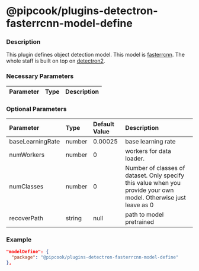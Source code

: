 # @pipcook/plugins-detectron-fasterrcnn-model-define

### Description

This plugin defines object detection model. This model is [fasterrcnn](https://arxiv.org/abs/1506.01497). The whole staff is built on top on [detectron2](https://github.com/facebookresearch/detectron2).


### Necessary Parameters

| Parameter | Type | Description |
|:----------|:-----|:------------|


### Optional Parameters

| Parameter | Type | Default Value | Description |
|:----------|:-----|:------|:-----|
|baseLearningRate|number|0.00025|base learning rate|
|numWorkers|number|0|workers for data loader.|
|numClasses|number|0|Number of classes of dataset. Only specify this value when you provide your own model. Otherwise just leave as 0|
|recoverPath|string|null|path to model pretrained|


### Example
```json
"modelDefine": {
  "package": "@pipcook/plugins-detectron-fasterrcnn-model-define"
},
```
